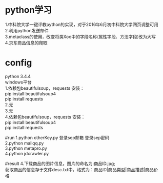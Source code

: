 # python学习
1.中科院大学一键评教python的实现，对于2016年6月初中科院大学网页调整可用<br /> 
2.利用python发送邮件<br /> 
3.metaclass的使用，改变将类Xoo中的字段名称(属性字段，方法字段)改为大写<br />
4.京东商品信息的爬取<br />

# config
python 3.4.4<br /> 
windows平台<br /> 
1.依赖包beautifulsoup，requests 安装：<br /> 
  pip install beautifulsoup4<br /> 
  pip install requests<br /> 
2.无<br /> 
3.无<br />
4.依赖包beautifulsoup，requests 安装：<br /> 
  pip install beautifulsoup4<br /> 
  pip install requests<br /> 

#run
1.python otherKey.py 登录sep邮箱 登录sep密码<br /> 
2.python mailqq.py<br /> 
3.python metapro.py<br />
4.python jdcrawler.py<br />

#result
4.下载商品的图片信息，图片的命名为:商品ID.jpg;<br />
  获取商品的信息存于文件desc.txt中，格式为：商品ID|商品类型|商品描述|商品价格

